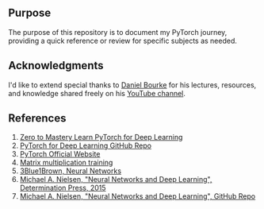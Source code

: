 ## Purpose
The purpose of this repository is to document my PyTorch journey,
providing a quick reference or review for specific subjects as needed.

## Acknowledgments
I'd like to extend special thanks to [Daniel Bourke](https://github.com/mrdbourke) for his lectures,
resources, and knowledge shared freely on his [YouTube channel](https://www.youtube.com/@mrdbourke).

## References
1. [Zero to Mastery Learn PyTorch for Deep Learning](https://www.learnpytorch.io)
2. [PyTorch for Deep Learning GitHub Repo](https://github.com/mrdbourke/pytorch-deep-learning?tab=readme-ov-file)
3. [PyTorch Official Website](https://pytorch.org)
4. [Matrix multiplication training](http://matrixmultiplication.xyz)
5. [3Blue1Brown, Neural Networks](https://www.youtube.com/playlist?list=PLZHQObOWTQDNU6R1_67000Dx_ZCJB-3pi)
6. [Michael A. Nielsen, "Neural Networks and Deep Learning", Determination Press, 2015](http://neuralnetworksanddeeplearning.com/index.html)
7. [Michael A. Nielsen, "Neural Networks and Deep Learning", GitHub Repo](https://github.com/mnielsen/neural-networks-and-deep-learning?tab=readme-ov-file)
